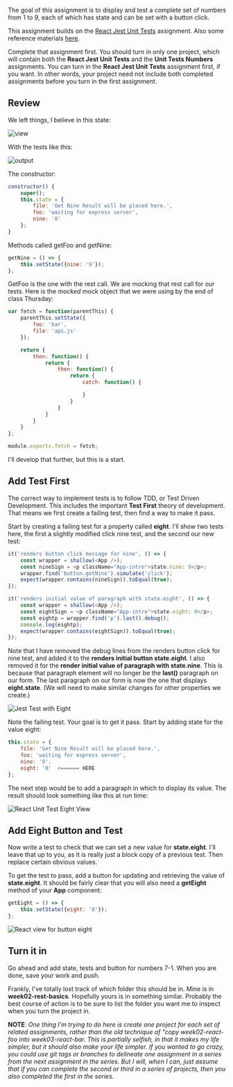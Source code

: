 The goal of this assignment is to display and test a complete set of numbers from 1 to 9, each of which has state and can be set with a button click.

This assignment builds on the [React Jest Unit Tests][rjut] assignment. Also some reference materials [here](http://bit.ly/jest-cra).

Complete that assignment first. You should turn in only one project, which will contain both the **React Jest Unit Tests** and the **Unit Tests Numbers** assignments. You can turn in the **React Jest Unit Tests** assignment first, if you want. In other words, your project need not include both completed assignments before you turn in the first assignment.

## Review

We left things, I believe in this state:

![view][rutv]

With the tests like this:

![output][ruto]

The constructor:

```javascript
constructor() {
    super();
    this.state = {
        file: 'Get Nine Result will be placed here.',
        foo: 'waiting for express server',
        nine: '0'
    };
}
```

Methods called getFoo and getNine:

```javascript
getNine = () => {
    this.setState({nine: '9'});
};
```

GetFoo is the one with the rest call. We are mocking that rest call for our tests. Here is the _mocked_ mock object that we were using by the end of class Thursday:

```javascript
var fetch = function(parentThis) {
    parentThis.setState({
        foo: 'bar',
        file: 'api.js'
    });

    return {
        then: function() {
            return {
                then: function() {
                    return {
                        catch: function() {

                        }
                    }
                }
            }
        }
    }
};

module.exports.fetch = fetch;
```

I'll develop that further, but this is a start.

## Add Test First

The correct way to implement tests is to follow TDD, or Test Driven Development. This includes the important **Test First** theory of development. That means we first create a failing test, then find a way to make it pass.

Start by creating a failing test for a property called **eight**. I'll show two tests here, the first a slightly modified click nine test, and the second our new test:

```javascript
it('renders button click message for nine', () => {
    const wrapper = shallow(<App />);
    const nineSign = <p className="App-intro">state.nine: 9</p>;
    wrapper.find('button.getNine').simulate('click');
    expect(wrapper.contains(nineSign)).toEqual(true);
});

it('renders initial value of paragraph with state.eight', () => {
    const wrapper = shallow(<App />);
    const eightSign = <p className="App-intro">state.eight: 0</p>;
    const eightp = wrapper.find('p').last().debug();
    console.log(eightp);
    expect(wrapper.contains(eightSign)).toEqual(true);
});
```

Note that I have removed the debug lines from the renders button click for nine test, and added it to the **renders initial button state.eight**. I also removed it for the **render initial value of paragraph with state.nine**. This is because that paragraph element will no longer be the **last()** paragraph on our form. The last paragraph on our form is now the one that displays **eight.state**. (We will need to make similar changes for other properties we create.)

![Jest Test with Eight][rjue]

Note the failing test. Your goal is to get it pass. Start by adding state for the value eight:

```javascript
this.state = {
    file: 'Get Nine Result will be placed here.',
    foo: 'waiting for express server',
    nine: '0',
    eight: '0'  <====== HERE
};
```

The next step would be to add a paragraph in which to display its value. The result should look something like this at run time:

![React Unit Test Eight View][rutev]

## Add Eight Button and Test

Now write a test to check that we can set a new value for **state.eight**. I'll leave that up to you, as it is really just a block copy of a previous test. Then replace certain obvious values.

To get the test to pass, add a button for updating and retrieving the value of **state.eight**. It should be fairly clear that you will also need a **getEight** method of your **App** component:

```javascript
getEight = () => {
    this.setState({eight: '8'});
};
```

![React view for button eight][rvbe]

## Turn it in

Go ahead and add state, tests and button for numbers 7-1. When you are done, save your work and push.

Frankly, I've totally lost track of which folder this should be in. Mine is in **week02-rest-basics**. Hopefully yours is in something similar. Probably the best course of action is to be sure to list the folder you want me to inspect when you turn the project in.

**NOTE**: _One thing I'm trying to do here is create one project for each set of related assignments, rather than the old technique of "copy week02-react-foo into week03-react-bar. This is partially selfish, in that it makes my life simpler, but it should also make your life simpler. If you wanted to go crazy, you could use git tags or branches to delineate one assignment in a series from the next assignment in the series. But I will, when I can, just assume that if you can complete the second or third in a series of projects, then you also completed the first in the series._

[rjut]: http://www.ccalvert.net/books/CloudNotes/Assignments/React/RestTests.html
[rutv]: https://s3.amazonaws.com/bucket01.elvenware.com/images/react-unit-test-view.png
[ruto]: https://s3.amazonaws.com/bucket01.elvenware.com/images/react-unit-test-output.png
[rjue]: https://s3.amazonaws.com/bucket01.elvenware.com/images/react-unit-test-eight.png
[rutev]: https://s3.amazonaws.com/bucket01.elvenware.com/images/react-unit-test-eight-view.png
[rvbe]: https://s3.amazonaws.com/bucket01.elvenware.com/images/react-unit-test-button-view.png
